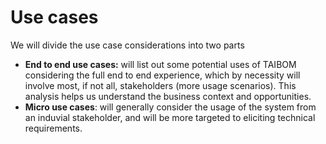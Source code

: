 # Use cases

We will divide the use case considerations into two parts



* **End to end use cases:** will list out some potential uses of TAIBOM considering the full end to end experience, which by necessity will involve most, if not all, stakeholders (more usage scenarios). This analysis helps us understand the business context and opportunities. 
* **Micro use cases**: will generally consider the usage of the system from an induvial stakeholder, and will be more targeted to eliciting technical requirements. 



